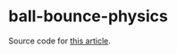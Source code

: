 # ball-bounce-physics

Source code for [this article](https://crcarlo.github.io/ball-bounce-physics/).
